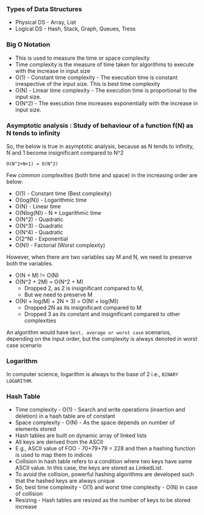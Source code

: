 ### Types of Data Structures

* Physical DS - Array, List
* Logical DS - Hash, Stack, Graph, Queues, Tress

### Big O Notation

* This is used to measure the time or space complexity
* Time complexity is the measure of time taken for algorithms to execute with the increase in input size
* O(1) - Constant time complexity - The execution time is constant irrespective of the input size. This is best time
  complexity
* O(N) - Linear time complexity - The execution time is proportional to the input size.
* O(N^2) - The execution time increases exponentially with the increase in input size.

### Asymptotic analysis : Study of behaviour of a function f(N) as N tends to infinity
So, the below is true in asymptotic analysis, because as N tends to infinity, N and 1 become insignificant compared to
N^2

`O(N^2+N+1) = O(N^2)`

Few *common complexities* (both time and space) in the increasing order are below:

* O(1) - Constant time (Best complexity)
* O(log(N)) - Logarithmic time
* O(N) - Linear time
* O(Nlog(N)) - N * Logarithmic time
* O(N^2) - Quadratic
* O(N^3) - Quadratic
* O(N^4) - Quadratic
* O(2^N) - Exponential
* O(N!) - Factorial (Worst complexity)

However, when there are two variables say M and N, we need to preserve both the variables.

* O(N + M) != O(N)
* O(N^2 + 2M) = O(N^2 + M)
  * Dropped 2, as 2 is insignificant compared to M, 
  * But we need to preserve M
* O(N! + log(M) + 2N + 3) = O(N! + log(M)) 
  * Dropped 2N as its insignificant compared to M
  * Dropped 3 as its constant and insignificant compared to other complexities 

An algorithm would have `best, average or worst case` scenarios, depending on the input order, but the complexity is
always denoted in worst case scenario

### Logarithm
In computer science, logarithm is always to the base of 2 i.e., `BINARY LOGARITHM`.


### Hash Table
* Time complexity - O(1) - Search and write operations (insertion and deletion) in a hash table are of constant
* Space complexity - O(N) - As the space depends on number of elements stored 
* Hash tables are built on dynamic array of linked lists
* All keys are derived from the ASCII
* E.g., ASCII value of FOO - 70+79+79 = 228 and then a hashing function is used to map them to indices
* Collision in hash table refers to a condition where two keys have same ASCII value. In this case, the keys are stored
as LinkedList.
* To avoid the collision, powerful hashing algorithms are developed such that the hashed keys are always unique
* So, best time complexity - O(1) and worst time complexity - O(N) in case of collision
* Resizing - Hash tables are resized as the number of keys to be stored increase

